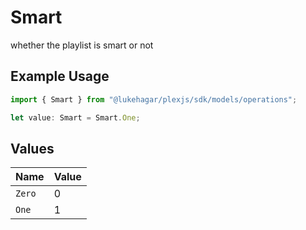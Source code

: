 # Smart

whether the playlist is smart or not

## Example Usage

```typescript
import { Smart } from "@lukehagar/plexjs/sdk/models/operations";

let value: Smart = Smart.One;
```

## Values

| Name   | Value  |
| ------ | ------ |
| `Zero` | 0      |
| `One`  | 1      |